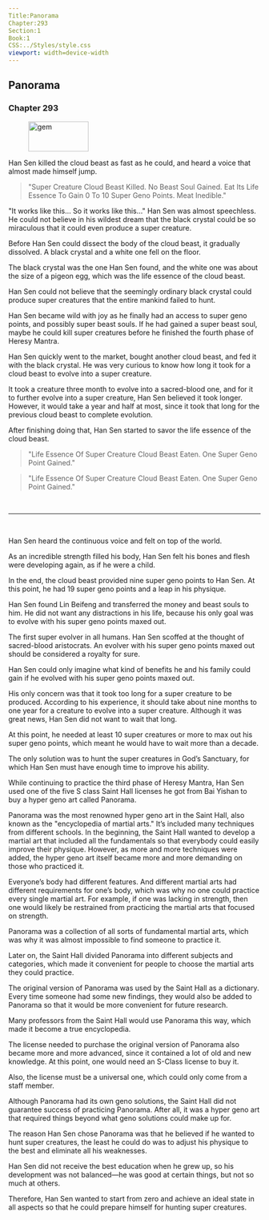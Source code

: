 ```yaml
---
Title:Panorama 
Chapter:293 
Section:1 
Book:1 
CSS:../Styles/style.css 
viewport: width=device-width
---
```

  
## Panorama
### Chapter 293
  
<figure>
	<img src="../Images/gem.gif" alt="gem" id="gem" width="120" height="60" />
</figure>
  

  
Han Sen killed the cloud beast as fast as he could, and heard a voice that almost made himself jump.

> "Super Creature Cloud Beast Killed. No Beast Soul Gained. Eat Its Life Essence To Gain 0 To 10 Super Geno Points. Meat Inedible."

"It works like this… So it works like this…" Han Sen was almost speechless. He could not believe in his wildest dream that the black crystal could be so miraculous that it could even produce a super creature.

Before Han Sen could dissect the body of the cloud beast, it gradually dissolved. A black crystal and a white one fell on the floor.

The black crystal was the one Han Sen found, and the white one was about the size of a pigeon egg, which was the life essence of the cloud beast.

Han Sen could not believe that the seemingly ordinary black crystal could produce super creatures that the entire mankind failed to hunt.

Han Sen became wild with joy as he finally had an access to super geno points, and possibly super beast souls. If he had gained a super beast soul, maybe he could kill super creatures before he finished the fourth phase of Heresy Mantra.

Han Sen quickly went to the market, bought another cloud beast, and fed it with the black crystal. He was very curious to know how long it took for a cloud beast to evolve into a super creature.

It took a creature three month to evolve into a sacred-blood one, and for it to further evolve into a super creature, Han Sen believed it took longer. However, it would take a year and half at most, since it took that long for the previous cloud beast to complete evolution.

After finishing doing that, Han Sen started to savor the life essence of the cloud beast.

> "Life Essence Of Super Creature Cloud Beast Eaten. One Super Geno Point Gained."

> "Life Essence Of Super Creature Cloud Beast Eaten. One Super Geno Point Gained."

<br>

*****

<br>

Han Sen heard the continuous voice and felt on top of the world.

As an incredible strength filled his body, Han Sen felt his bones and flesh were developing again, as if he were a child.

In the end, the cloud beast provided nine super geno points to Han Sen. At this point, he had 19 super geno points and a leap in his physique.

Han Sen found Lin Beifeng and transferred the money and beast souls to him. He did not want any distractions in his life, because his only goal was to evolve with his super geno points maxed out.

The first super evolver in all humans. Han Sen scoffed at the thought of sacred-blood aristocrats. An evolver with his super geno points maxed out should be considered a royalty for sure.

Han Sen could only imagine what kind of benefits he and his family could gain if he evolved with his super geno points maxed out.

His only concern was that it took too long for a super creature to be produced. According to his experience, it should take about nine months to one year for a creature to evolve into a super creature. Although it was great news, Han Sen did not want to wait that long.

At this point, he needed at least 10 super creatures or more to max out his super geno points, which meant he would have to wait more than a decade.

The only solution was to hunt the super creatures in God’s Sanctuary, for which Han Sen must have enough time to improve his ability.

While continuing to practice the third phase of Heresy Mantra, Han Sen used one of the five S class Saint Hall licenses he got from Bai Yishan to buy a hyper geno art called Panorama.

Panorama was the most renowned hyper geno art in the Saint Hall, also known as the "encyclopedia of martial arts." It’s included many techniques from different schools. In the beginning, the Saint Hall wanted to develop a martial art that included all the fundamentals so that everybody could easily improve their physique. However, as more and more techniques were added, the hyper geno art itself became more and more demanding on those who practiced it.

Everyone’s body had different features. And different martial arts had different requirements for one’s body, which was why no one could practice every single martial art. For example, if one was lacking in strength, then one would likely be restrained from practicing the martial arts that focused on strength.

Panorama was a collection of all sorts of fundamental martial arts, which was why it was almost impossible to find someone to practice it.

Later on, the Saint Hall divided Panorama into different subjects and categories, which made it convenient for people to choose the martial arts they could practice.

The original version of Panorama was used by the Saint Hall as a dictionary. Every time someone had some new findings, they would also be added to Panorama so that it would be more convenient for future research.

Many professors from the Saint Hall would use Panorama this way, which made it become a true encyclopedia.

The license needed to purchase the original version of Panorama also became more and more advanced, since it contained a lot of old and new knowledge. At this point, one would need an S-Class license to buy it.

Also, the license must be a universal one, which could only come from a staff member.

Although Panorama had its own geno solutions, the Saint Hall did not guarantee success of practicing Panorama. After all, it was a hyper geno art that required things beyond what geno solutions could make up for.

The reason Han Sen chose Panorama was that he believed if he wanted to hunt super creatures, the least he could do was to adjust his physique to the best and eliminate all his weaknesses.

Han Sen did not receive the best education when he grew up, so his development was not balanced—he was good at certain things, but not so much at others.

Therefore, Han Sen wanted to start from zero and achieve an ideal state in all aspects so that he could prepare himself for hunting super creatures.
